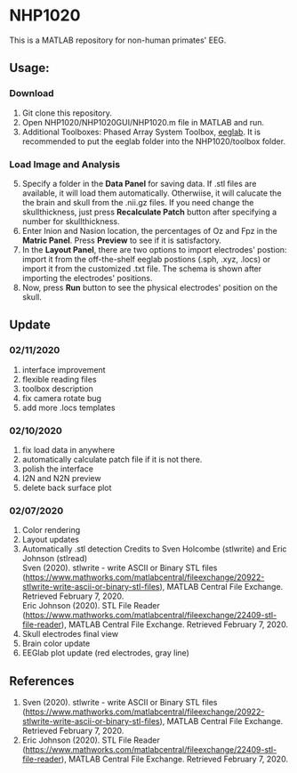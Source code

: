 # NHP1020
This is a MATLAB repository for non-human primates' EEG.

## Usage:
### Download
1. Git clone this repository.
2. Open NHP1020/NHP1020GUI/NHP1020.m file in MATLAB and run.
3. Additional Toolboxes: Phased Array System Toolbox, [eeglab](https://sccn.ucsd.edu/eeglab/download.php). It is recommended to put the eeglab folder into the NHP1020/toolbox folder.

### Load Image and Analysis
5. Specify a folder in the **Data Panel** for saving data. If .stl files are available, it will load them automatically. Otherwiise, it will calucate the the brain and skull from the .nii.gz files. If you need change the skullthickness, just press **Recalculate Patch** button after specifying a number for skullthickness.
7. Enter Inion and Nasion location, the percentages of Oz and Fpz in the **Matric Panel**. Press **Preview** to see if it is satisfactory.
8. In the **Layout Panel**, there are two options to import electrodes' postion: import it from the off-the-shelf eeglab postions (.sph, .xyz, .locs) or import it from the customized .txt file. The schema is shown after importing the electrodes' positions.
9. Now, press **Run** button to see the physical electrodes' position on the skull.

## Update

### 02/11/2020
1. interface improvement
2. flexible reading files
3. toolbox description
4. fix camera rotate bug
5. add more .locs templates

### 02/10/2020
1. fix load data in anywhere
2. automatically calculate patch file if it is not there.
3. polish the interface
4. I2N and N2N preview
5. delete back surface plot

### 02/07/2020
1. Color rendering
2. Layout updates
3. Automatically .stl detection 
Credits to Sven Holcombe (stlwrite) and Eric Johnson (stlread)  
Sven (2020). stlwrite - write ASCII or Binary STL files (https://www.mathworks.com/matlabcentral/fileexchange/20922-stlwrite-write-ascii-or-binary-stl-files), MATLAB Central File Exchange. Retrieved February 7, 2020.  
Eric Johnson (2020). STL File Reader (https://www.mathworks.com/matlabcentral/fileexchange/22409-stl-file-reader), MATLAB Central File Exchange. Retrieved February 7, 2020.
4. Skull electrodes final view
5. Brain color update
6. EEGlab plot update (red electrodes, gray line)

## References

1. Sven (2020). stlwrite - write ASCII or Binary STL files (https://www.mathworks.com/matlabcentral/fileexchange/20922-stlwrite-write-ascii-or-binary-stl-files), MATLAB Central File Exchange. Retrieved February 7, 2020.  
2. Eric Johnson (2020). STL File Reader (https://www.mathworks.com/matlabcentral/fileexchange/22409-stl-file-reader), MATLAB Central File Exchange. Retrieved February 7, 2020.

